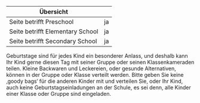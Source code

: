 | Übersicht | |
| --- | --- |
| Seite betrifft Preschool | ja |
| Seite betrifft Elementary School | ja |
| Seite betrifft Secondary School | ja |

Geburtstage sind für jedes Kind ein besonderer Anlass, und deshalb kann Ihr Kind gerne diesen Tag mit seiner Gruppe oder seinen Klassenkameraden teilen. Kleine Backwaren und Leckereien, oder gesunde Alternativen, können in der Gruppe oder Klasse verteilt werden. Bitte geben Sie keine ‚goody bags‘ für die anderen Kinder mit und verteilen Sie, oder Ihr Kind, auch keine Geburtstagseinladungen an der Schule, es sei denn, alle Kinder einer Klasse oder Gruppe sind eingeladen.